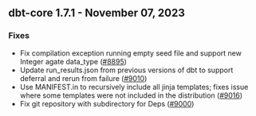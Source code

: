 ## dbt-core 1.7.1 - November 07, 2023

### Fixes

- Fix compilation exception running empty seed file and support new Integer agate data_type ([#8895](https://github.com/dbt-labs/dbt-core/issues/8895))
- Update run_results.json from previous versions of dbt to support deferral and rerun from failure ([#9010](https://github.com/dbt-labs/dbt-core/issues/9010))
- Use MANIFEST.in to recursively include all jinja templates; fixes issue where some templates were not included in the distribution ([#9016](https://github.com/dbt-labs/dbt-core/issues/9016))
- Fix git repository with subdirectory for Deps ([#9000](https://github.com/dbt-labs/dbt-core/issues/9000))
